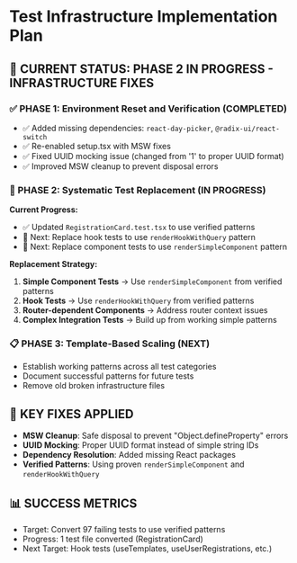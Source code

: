 # Test Infrastructure Implementation Plan

## 🎯 CURRENT STATUS: PHASE 2 IN PROGRESS - INFRASTRUCTURE FIXES

### ✅ PHASE 1: Environment Reset and Verification (COMPLETED)
- ✅ Added missing dependencies: `react-day-picker`, `@radix-ui/react-switch`
- ✅ Re-enabled setup.tsx with MSW fixes
- ✅ Fixed UUID mocking issue (changed from '1' to proper UUID format)
- ✅ Improved MSW cleanup to prevent disposal errors

### 🔄 PHASE 2: Systematic Test Replacement (IN PROGRESS)

**Current Progress:**
- ✅ Updated `RegistrationCard.test.tsx` to use verified patterns
- 🔄 Next: Replace hook tests to use `renderHookWithQuery` pattern
- 🔄 Next: Replace component tests to use `renderSimpleComponent` pattern

**Replacement Strategy:**
1. **Simple Component Tests** → Use `renderSimpleComponent` from verified patterns
2. **Hook Tests** → Use `renderHookWithQuery` from verified patterns  
3. **Router-dependent Components** → Address router context issues
4. **Complex Integration Tests** → Build up from working simple patterns

### 📋 PHASE 3: Template-Based Scaling (NEXT)
- Establish working patterns across all test categories
- Document successful patterns for future tests
- Remove old broken infrastructure files

## 🚨 KEY FIXES APPLIED
- **MSW Cleanup**: Safe disposal to prevent "Object.defineProperty" errors
- **UUID Mocking**: Proper UUID format instead of simple string IDs  
- **Dependency Resolution**: Added missing React packages
- **Verified Patterns**: Using proven `renderSimpleComponent` and `renderHookWithQuery`

## 📊 SUCCESS METRICS
- Target: Convert 97 failing tests to use verified patterns
- Progress: 1 test file converted (RegistrationCard)
- Next Target: Hook tests (useTemplates, useUserRegistrations, etc.)